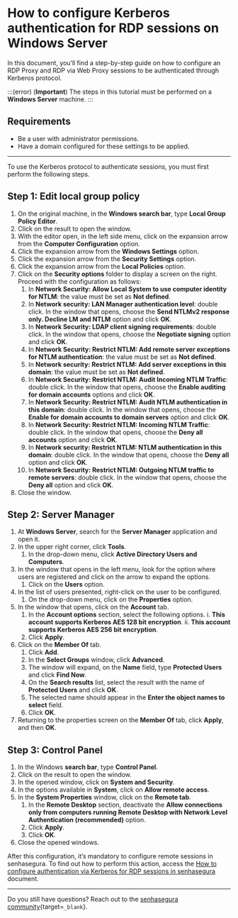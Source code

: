 # How to configure Kerberos authentication for RDP sessions on Windows Server

In this document, you’ll find a step-by-step guide on how to configure an RDP Proxy and RDP via Web Proxy sessions to be authenticated through Kerberos protocol.

:::(error) (**Important**)
The steps in this tutorial must be performed on a **Windows Server** machine.
:::

## Requirements

* Be a user with administrator permissions.
* Have a domain configured for these settings to be applied.

---
To use the Kerberos protocol to authenticate sessions, you must first perform the following steps.

## Step 1: Edit local group policy

1. On the original machine, in the **Windows search bar**, type **Local Group Policy Editor**.
2. Click on the result to open the window. 
3. With the editor open, in the left side menu, click on the expansion arrow from the **Computer Configuration** option.
4. Click the expansion arrow from the **Windows Settings** option.
5. Click the expansion arrow from the **Security Settings** option.
6. Click the expansion arrow from the **Local Policies** option.
7. Click on the **Security options** folder to display a screen on the right. Proceed with the configuration as follows: 
    1. In **Network Security: Allow Local System to use computer identity for NTLM**: the value must be set as **Not defined**.
    2. In **Network security: LAN Manager authentication level**: double click. In the window that opens, choose the **Send NTLMv2 response only. Decline LM and NTLM** option and click **OK**.
    3. In **Network Security: LDAP client signing requirements**: double click. In the window that opens, choose the **Negotiate signing** option and click **OK**.
    4. In **Network Security: Restrict NTLM: Add remote server exceptions for NTLM authentication**: the value must be set as **Not defined**.
    5. In **Network security: Restrict NTLM: Add server exceptions in this domain**: the value must be set as **Not defined**.
    6. In **Network Security: Restrict NTLM: Audit Incoming NTLM Traffic**: double click. In the window that opens, choose the **Enable auditing for domain accounts** options and click **OK**.
    7. In **Network Security: Restrict NTLM: Audit NTLM authentication in this domain**: double click. In the window that opens, choose the **Enable for domain accounts to domain servers** option and click **OK**.
    8. In **Network Security: Restrict NTLM: Incoming NTLM Traffic**: double click. In the window that opens, choose the **Deny all accounts** option and click **OK**.
    9. In **Network security: Restrict NTLM: NTLM authentication in this domain**: double click. In the window that opens, choose the **Deny all** option and click **OK**.
    10. In **Network Security: Restrict NTLM: Outgoing NTLM traffic to remote servers**: double click. In the window that opens, choose the **Deny all** option and click **OK**.
8. Close the window.

## Step 2: Server Manager

1. At **Windows Server**, search for the **Server Manager** application and open it.
2. In the upper right corner, click **Tools**.
    1. In the drop-down menu, click **Active Directory Users and Computers**.
3. In the window that opens in the left menu, look for the option where users are registered and click on the arrow to expand the options.
    1. Click on the **Users** option.
4. In the list of users presented, right-click on the user to be configured.
    1. On the drop-down menu, click on the **Properties** option.
5. In the window that opens, click on the **Account** tab.
    1. In the **Account options** section, select the following options.
        i. **This account supports Kerberos AES 128 bit encryption**.
        ii. **This account supports Kerberos AES 256 bit encryption**.
    2. Click **Apply**.
6. Click on the **Member Of** tab.
    1. Click **Add**.
    2. In the **Select Groups** window, click **Advanced**.
    3. The window will expand, on the **Name** field, type **Protected Users** and click **Find Now**.
    4. On the **Search results** list, select the result with the name of **Protected Users** and click **OK**.
    5. The selected name should appear in the **Enter the object names to select** field.
    6. Click **OK**.
7. Returning to the properties screen on the **Member Of** tab, click **Apply**, and then **OK**.

## Step 3: Control Panel

1. In the Windows **search bar**, type **Control Panel**.
2. Click on the result to open the window. 
3. In the opened window, click on **System and Security**.
4. In the options available in **System**, click on **Allow remote access**.
5. In the **System Properties** window, click on the **Remote tab**.
    1. In the **Remote Desktop** section, deactivate the **Allow connections only from computers running Remote Desktop with Network Level Authentication (recommended)** option.
    2. Click **Apply**.
    3. Click **OK**.
6. Close the opened windows.

After this configuration, it’s mandatory to configure remote sessions in senhasegura. To find out how to perform this action, access the [How to configure authentication via Kerberos for RDP sessions in senhasegura](/v3-33/docs/pam-session-how-to-configure-authentication-via-kerberos-for-rdp-sessions-in-senhasegura) document.

---

Do you still have questions? Reach out to the [senhasegura community](https://community.senhasegura.io/){target=`_blank`}.